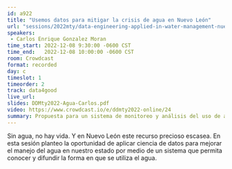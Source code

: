 ```yaml
---
id: a922
title: "Usemos datos para mitigar la crisis de agua en Nuevo León"
url: "sessions/2022mty/data-engineering-applied-in-water-management-nuevo-leon-s-water-crisis"
speakers:
 - Carlos Enrique Gonzalez Moran
time_start: 2022-12-08 9:30:00 -0600 CST
time_end:   2022-12-08 10:00:00 -0600 CST
room: Crowdcast
format: recorded
day: c
timeslot: 1
timeorder: 2
track: data4good
live_url: 
slides: DDMty2022-Agua-Carlos.pdf
video: https://www.crowdcast.io/e/ddmty2022-online/24
summary: Propuesta para un sistema de monitoreo y análisis del uso de agua.
---
```


Sin agua, no hay vida. Y en Nuevo León este recurso precioso escasea. En esta sesión planteo la oportunidad de aplicar ciencia de datos para mejorar el manejo del agua en nuestro estado por medio de un sistema que permita conocer y difundir la forma en que se utiliza el agua.
